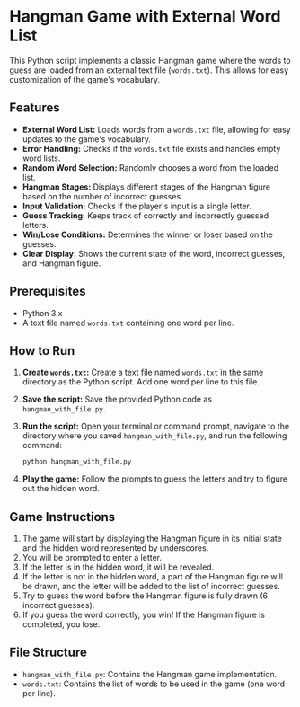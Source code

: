 # Hangman Game with External Word List

This Python script implements a classic Hangman game where the words to guess are loaded from an external text file (`words.txt`). This allows for easy customization of the game's vocabulary.

## Features

-   **External Word List:** Loads words from a `words.txt` file, allowing for easy updates to the game's vocabulary.
-   **Error Handling:** Checks if the `words.txt` file exists and handles empty word lists.
-   **Random Word Selection:** Randomly chooses a word from the loaded list.
-   **Hangman Stages:** Displays different stages of the Hangman figure based on the number of incorrect guesses.
-   **Input Validation:** Checks if the player's input is a single letter.
-   **Guess Tracking:** Keeps track of correctly and incorrectly guessed letters.
-   **Win/Lose Conditions:** Determines the winner or loser based on the guesses.
-   **Clear Display:** Shows the current state of the word, incorrect guesses, and Hangman figure.

## Prerequisites

-   Python 3.x
-   A text file named `words.txt` containing one word per line.

## How to Run

1.  **Create `words.txt`:** Create a text file named `words.txt` in the same directory as the Python script. Add one word per line to this file.
2.  **Save the script:** Save the provided Python code as `hangman_with_file.py`.
3.  **Run the script:** Open your terminal or command prompt, navigate to the directory where you saved `hangman_with_file.py`, and run the following command:

    ```bash
    python hangman_with_file.py
    ```

4.  **Play the game:** Follow the prompts to guess the letters and try to figure out the hidden word.

## Game Instructions

1.  The game will start by displaying the Hangman figure in its initial state and the hidden word represented by underscores.
2.  You will be prompted to enter a letter.
3.  If the letter is in the hidden word, it will be revealed.
4.  If the letter is not in the hidden word, a part of the Hangman figure will be drawn, and the letter will be added to the list of incorrect guesses.
5.  Try to guess the word before the Hangman figure is fully drawn (6 incorrect guesses).
6.  If you guess the word correctly, you win! If the Hangman figure is completed, you lose.

## File Structure

-   `hangman_with_file.py`: Contains the Hangman game implementation.
-   `words.txt`: Contains the list of words to be used in the game (one word per line).
